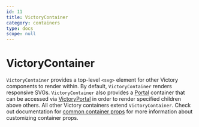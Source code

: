 ```yaml
---
id: 11
title: VictoryContainer
category: containers
type: docs
scope: null
---
```

# VictoryContainer

`VictoryContainer` provides a top-level `<svg>` element for other Victory components to render within.
By default, `VictoryContainer` renders responsive SVGs. `VictoryContainer` also provides a [Portal][]
container that can be accessed via [VictoryPortal][] in order to render specified children above others. All other Victory containers extend `VictoryContainer`. Check out documentation for [common container props][] for more information about customizing container props.

[VictoryPortal]: /docs/victory-portal
[Portal]: https://github.com/FormidableLabs/victory/blob/main/packages/victory-core/src/victory-portal/portal.tsx
[common container props]: /docs/common-container-props
